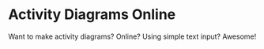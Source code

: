 # Activity Diagrams Online
Want to make activity diagrams? Online? Using simple text input? Awesome!